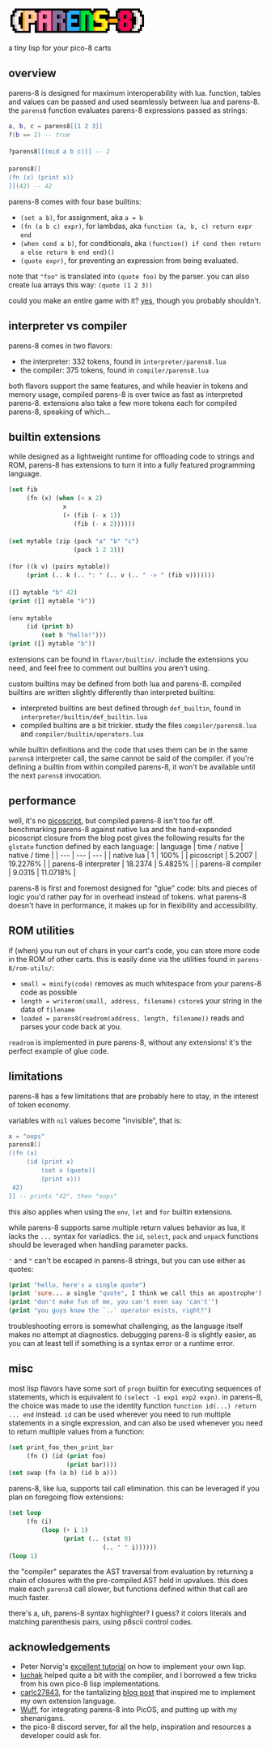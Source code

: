 ![(parens-8)](parens-8.png)

a tiny lisp for your pico-8 carts

## overview

parens-8 is designed for maximum interoperability with lua. function, tables and values can be passed and used seamlessly between lua and parens-8. the `parens8` function evaluates parens-8 expressions passed as strings:

```lua
a, b, c = parens8[[1 2 3]]
?(b == 2) -- true

?parens8[[(mid a b c)]] -- 2

parens8[[
(fn (x) (print x))
]](42) -- 42
```

parens-8 comes with four base builtins:
* `(set a b)`, for assignment, aka `a = b`
* `(fn (a b c) expr)`, for lambdas, aka `function (a, b, c) return expr end`
* `(when cond a b)`, for conditionals, aka `(function() if cond then return a else return b end end)()`
* `(quote expr)`, for preventing an expression from being evaluated.

note that `"foo"` is translated into `(quote foo)` by the parser. you can also create lua arrays this way: `(quote (1 2 3))`

could you make an entire game with it? [yes](./examples/baloonbomber.p8), though you probably shouldn't.

## interpreter vs compiler

parens-8 comes in two flavors:
* the interpreter: 332 tokens, found in `interpreter/parens8.lua`
* the compiler: 375 tokens, found in `compiler/parens8.lua`

both flavors support the same features, and while heavier in tokens and memory usage, compiled parens-8 is over twice as fast as interpreted parens-8. extensions also take a few more tokens each for compiled parens-8, speaking of which...

## builtin extensions

while designed as a lightweight runtime for offloading code to strings and ROM, parens-8 has extensions to turn it into a fully featured programming language.

```lisp
(set fib
     (fn (x) (when (< x 2)
               x
               (+ (fib (- x 1))
                  (fib (- x 2))))))

(set mytable (zip (pack "a" "b" "c")
                  (pack 1 2 3)))

(for ((k v) (pairs mytable))
     (print (.. k (.. ": " (.. v (.. " -> " (fib v)))))))

([] mytable "b" 42)
(print ([] mytable "b"))

(env mytable
     (id (print b)
         (set b "hello!")))
(print ([] mytable "b"))
```

extensions can be found in `flavor/builtin/`. include the extensions you need, and feel free to comment out builtins you aren't using.

custom builtins may be defined from both lua and parens-8. compiled builtins are written slightly differently than interpreted builtins:
* interpreted builtins are best defined through `def_builtin`, found in `interpreter/builtin/def_builtin.lua`
* compiled builtins are a bit trickier. study the files `compiler/parens8.lua` and `compiler/builtin/operators.lua`

while builtin definitions and the code that uses them can be in the same `parens8` interpreter call, the same cannot be said of the compiler. if you're defining a builtin from within compiled parens-8, it won't be available until the next `parens8` invocation.

## performance

well, it's no [picoscript](https://carlc27843.github.io/post/picoscript/), but compiled parens-8 isn't too far off. benchmarking parens-8 against native lua and the hand-expanded picoscript closure from the blog post gives the following results for the `glstate` function defined by each language:
| language | time / native | native / time |
| --- | --- | --- |
| native lua | 1 | 100% |
| picoscript | 5.2007 | 19.2276% |
| parens-8 interpreter | 18.2374 | 5.4825% |
| parens-8 compiler | 9.0315 | 11.0718% |

parens-8 is first and foremost designed for "glue" code: bits and pieces of logic you'd rather pay for in overhead instead of tokens. what parens-8 doesn't have in performance, it makes up for in flexibility and accessibility.

## ROM utilities

if (when) you run out of chars in your cart's code, you can store more code in the ROM of other carts. this is easily done via the utilities found in `parens-8/rom-utils/`:
* `small = minify(code)` removes as much whitespace from your parens-8 code as possible
* `length = writerom(small, address, filename)` `cstore`s your string in the data of `filename`
* `loaded = parens8(readrom(address, length, filename))` reads and parses your code back at you.

`readrom` is implemented in pure parens-8, without any extensions! it's the perfect example of glue code.

## limitations

parens-8 has a few limitations that are probably here to stay, in the interest of token economy.

variables with `nil` values become "invisible", that is:
```lua
x = "oops"
parens8[[
((fn (x)
     (id (print x)
         (set x (quote))
         (print x)))
 42)
]] -- prints "42", then "oops"
```
this also applies when using the `env`, `let` and `for` builtin extensions.

while parens-8 supports same multiple return values behavior as lua, it lacks the `...` syntax for variadics. the `id`, `select`, `pack` and `unpack` functions should be leveraged when handling parameter packs.

`'` and `"` can't be escaped in parens-8 strings, but you can use either as quotes:
```lisp
(print "hello, here's a single quote")
(print 'sure... a single "quote", I think we call this an apostrophe')
(print "don't make fun of me, you can't even say 'can't'")
(print "you guys know the `..` operator exists, right?")
```

troubleshooting errors is somewhat challenging, as the language itself makes no attempt at diagnostics. debugging parens-8 is slightly easier, as you can at least tell if something is a syntax error or a runtime error.

## misc

most lisp flavors have some sort of `progn` builtin for executing sequences of statements, which is equivalent to `(select -1 exp1 exp2 expn)`. in parens-8, the choice was made to use the identity function `function id(...) return ... end` instead. `id` can be used wherever you need to run multiple statements in a single expression, and can also be used whenever you need to return multiple values from a function:
```lisp
(set print_foo_then_print_bar
     (fn () (id (print foo)
                (print bar))))
(set swap (fn (a b) (id b a)))
```

parens-8, like lua, supports tail call elimination. this can be leveraged if you plan on foregoing flow extensions:
```lisp
(set loop
     (fn (i)
         (loop (+ i 1)
               (print (.. (stat 0)
                          (.. " " i))))))
(loop 1)
```

the "compiler" separates the AST traversal from evaluation by returning a chain of closures with the pre-compiled AST held in upvalues. this does make each `parens8` call slower, but functions defined within that call are much faster.

there's a, uh, parens-8 syntax highlighter? I guess? it colors literals and matching parenthesis pairs, using p8scii control codes.

## acknowledgements

* Peter Norvig's [excellent tutorial](https://norvig.com/lispy.html) on how to implement your own lisp.
* [luchak](https://github.com/luchak) helped quite a bit with the compiler, and I borrowed a few tricks from his own pico-8 lisp implementations.
* [carlc27843](https://carlc27843.github.io/), for the tantalizing [blog post](https://carlc27843.github.io/post/picoscript/) that inspired me to implement my own extension language.
* [Wuff](https://wuffmakesgames.itch.io/), for integrating parens-8 into PicOS, and putting up with my shenanigans.
* the pico-8 discord server, for all the help, inspiration and resources a developer could ask for.

